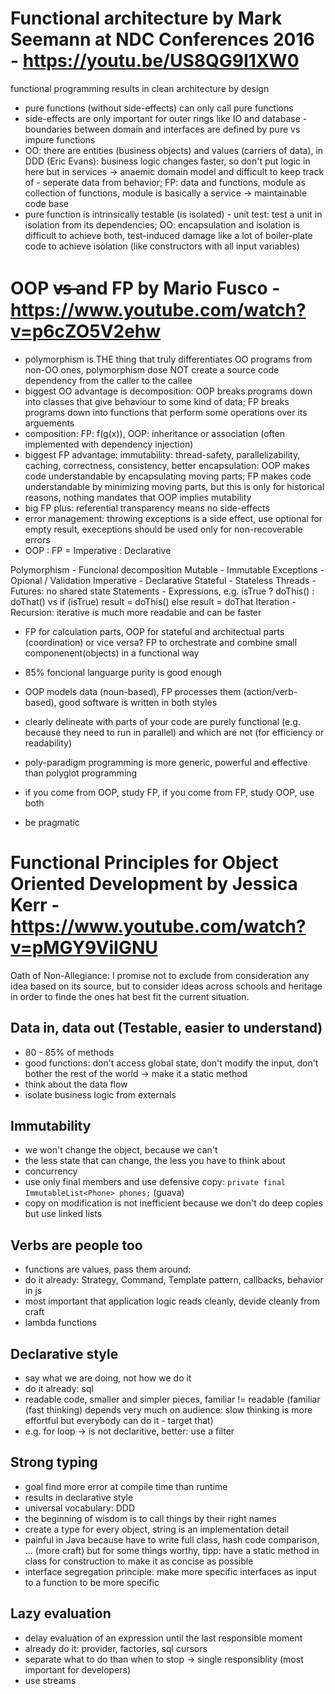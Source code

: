 # Functional architecture by Mark Seemann at NDC Conferences 2016 - https://youtu.be/US8QG9I1XW0
functional programming results in clean architecture by design
* pure functions (without side-effects) can only call pure functions 
* side-effects are only important for outer rings like IO and database - boundaries between domain and interfaces are defined by pure vs impure functions
* OO: there are entities (business objects) and values (carriers of data), in DDD (Eric Evans): business logic changes faster, so don't put logic in here but in services -> anaemic domain model and difficult to keep track of - seperate data from behavior; FP: data and functions, module as collection of functions, module is basically a service -> maintainable code base
* pure function is intrinsically testable (is isolated) - unit test: test a unit in isolation from its dependencies; OO: encapsulation and isolation is difficult to achieve both, test-induced damage like a lot of boiler-plate code to achieve isolation (like constructors with all input variables)

# OOP v̶s̶ and FP by Mario Fusco - https://www.youtube.com/watch?v=p6cZO5V2ehw
* polymorphism is THE thing that truly differentiates OO programs from non-OO ones, polymorphism dose NOT create a source code dependency from the caller to the callee
* biggest OO advantage is decomposition: OOP breaks programs down into classes that give behaviour to some kind of data; FP breaks programs down into functions that perform some operations over its arguements
* composition: FP: f(g(x)), OOP: inheritance or association (often implemented with dependency injection)
* biggest FP advantage: immutability: thread-safety, parallelizability, caching, correctness, consistency, better encapsulation: OOP makes code understandable by encapsulating moving parts; FP makes code understandable by minimizing moving parts, but this is only for historical reasons, nothing mandates that OOP implies mutability
* big FP plus: referential transparency means no side-effects
* error management: throwing exceptions is a side effect, use optional for empty result, execeptions should be used only for non-recoverable errors
* OOP : FP = Imperative : Declarative

Polymorphism - Funcional decomposition
Mutable - Immutable
Exceptions - Opional / Validation
Imperative - Declarative
Stateful - Stateless
Threads - Futures: no shared state
Statements - Expressions, e.g. isTrue ? doThis() : doThat() vs if (isTrue) result = doThis() else result = doThat
Iteration - Recursion: iterative is much more readable and can be faster

* FP for calculation parts, OOP for stateful and architectual parts (coordination) or vice versa? FP to orchestrate and combine small componenent(objects) in a functional way
* 85% foncional languarge purity is good enough

* OOP models data (noun-based), FP processes them (action/verb-based), good software is written in both styles
* clearly delineate with parts of your code are purely functional (e.g. because they need to run in parallel) and which are not (for efficiency or readability)
* poly-paradigm programming is more generic, powerful and effective than polyglot programming
* if you come from OOP, study FP, if you come from FP, study OOP, use both
* be pragmatic

# Functional Principles for Object Oriented Development by Jessica Kerr - https://www.youtube.com/watch?v=pMGY9ViIGNU
Oath of Non-Allegiance: I promise not to exclude from consideration any idea based on its source, but to consider ideas across schools and heritage in order to finde the ones hat best fit the current situation.
## Data in, data out (Testable, easier to understand)
* 80 - 85% of methods
* good functions: don't access global state, don't modify the input, don't bother the rest of the world -> make it a static method
* think about the data flow
* isolate business logic from externals
## Immutability
* we won't change the object, because we can't
* the less state that can change, the less you have to think about
* concurrency
* use only final members and use defensive copy: `private final ImmutableList<Phone> phones;` (guava)
* copy on modification is not inefficient because we don't do deep copies but use linked lists
## Verbs are people too
* functions are values, pass them around: 
* do it already: Strategy, Command, Template pattern, callbacks, behavior in js
* most important that application logic reads cleanly, devide cleanly from craft
* lambda functions
## Declarative style
* say what we are doing, not how we do it
* do it already: sql
* readable code, smaller and simpler pieces, familiar != readable (familiar (fast thinking) depends very much on audience: slow thinking is more effortful but everybody can do it - target that)
* e.g. for loop -> is not declaritive, better: use a filter
## Strong typing
* goal find more error at compile time than runtime
* results in declarative style
* universal vocabulary: DDD
* the beginning of wisdom is to call things by their right names
* create a type for every object, string is an implementation detail
* painful in Java because have to write full class, hash code comparison, ... (more craft) but for some things worthy, tipp: have a static method in class for construction to make it as concise as possible
* interface segregation principle: make more specific interfaces as input to a function to be more specific
## Lazy evaluation
* delay evaluation of an expression until the last responsible moment
* already do it: provider, factories, sql cursors
* separate what to do than when to stop -> single responsiblity (most important for developers)
* use streams
